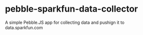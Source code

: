 # pebble-sparkfun-data-collector
A simple Pebble.JS app for collecting data and pushign it to data.sparkfun.com
